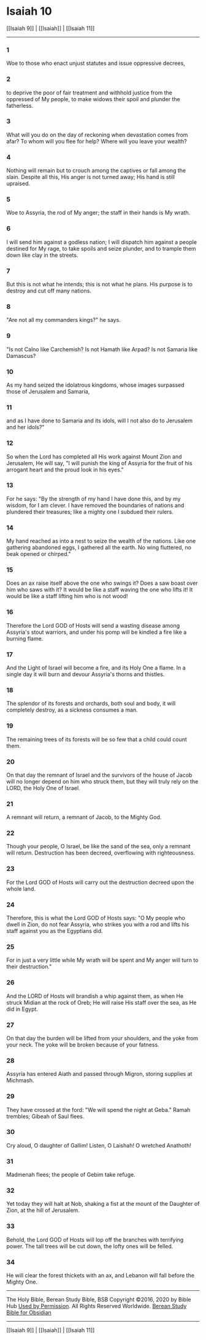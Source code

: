 # Isaiah 10

[[Isaiah 9]] | [[Isaiah]] | [[Isaiah 11]]

---

### 1
Woe to those who enact unjust statutes and issue oppressive decrees,

### 2
to deprive the poor of fair treatment and withhold justice from the oppressed of My people, to make widows their spoil and plunder the fatherless.

### 3
What will you do on the day of reckoning when devastation comes from afar? To whom will you flee for help? Where will you leave your wealth?

### 4
Nothing will remain but to crouch among the captives or fall among the slain. Despite all this, His anger is not turned away; His hand is still upraised.

### 5
Woe to Assyria, the rod of My anger; the staff in their hands is My wrath.

### 6
I will send him against a godless nation; I will dispatch him against a people destined for My rage, to take spoils and seize plunder, and to trample them down like clay in the streets.

### 7
But this is not what he intends; this is not what he plans. His purpose is to destroy and cut off many nations.

### 8
"Are not all my commanders kings?" he says.

### 9
"Is not Calno like Carchemish? Is not Hamath like Arpad? Is not Samaria like Damascus?

### 10
As my hand seized the idolatrous kingdoms, whose images surpassed those of Jerusalem and Samaria,

### 11
and as I have done to Samaria and its idols, will I not also do to Jerusalem and her idols?"

### 12
So when the Lord has completed all His work against Mount Zion and Jerusalem, He will say, "I will punish the king of Assyria for the fruit of his arrogant heart and the proud look in his eyes."

### 13
For he says: "By the strength of my hand I have done this, and by my wisdom, for I am clever. I have removed the boundaries of nations and plundered their treasures; like a mighty one I subdued their rulers.

### 14
My hand reached as into a nest to seize the wealth of the nations. Like one gathering abandoned eggs, I gathered all the earth. No wing fluttered, no beak opened or chirped."

### 15
Does an ax raise itself above the one who swings it? Does a saw boast over him who saws with it? It would be like a staff waving the one who lifts it! It would be like a staff lifting him who is not wood!

### 16
Therefore the Lord GOD of Hosts will send a wasting disease among Assyria's stout warriors, and under his pomp will be kindled a fire like a burning flame.

### 17
And the Light of Israel will become a fire, and its Holy One a flame. In a single day it will burn and devour Assyria's thorns and thistles.

### 18
The splendor of its forests and orchards, both soul and body, it will completely destroy, as a sickness consumes a man.

### 19
The remaining trees of its forests will be so few that a child could count them.

### 20
On that day the remnant of Israel and the survivors of the house of Jacob will no longer depend on him who struck them, but they will truly rely on the LORD, the Holy One of Israel.

### 21
A remnant will return, a remnant of Jacob, to the Mighty God.

### 22
Though your people, O Israel, be like the sand of the sea, only a remnant will return. Destruction has been decreed, overflowing with righteousness.

### 23
For the Lord GOD of Hosts will carry out the destruction decreed upon the whole land.

### 24
Therefore, this is what the Lord GOD of Hosts says: "O My people who dwell in Zion, do not fear Assyria, who strikes you with a rod and lifts his staff against you as the Egyptians did.

### 25
For in just a very little while My wrath will be spent and My anger will turn to their destruction."

### 26
And the LORD of Hosts will brandish a whip against them, as when He struck Midian at the rock of Oreb; He will raise His staff over the sea, as He did in Egypt.

### 27
On that day the burden will be lifted from your shoulders, and the yoke from your neck. The yoke will be broken because of your fatness.

### 28
Assyria has entered Aiath and passed through Migron, storing supplies at Michmash.

### 29
They have crossed at the ford: "We will spend the night at Geba." Ramah trembles; Gibeah of Saul flees.

### 30
Cry aloud, O daughter of Gallim! Listen, O Laishah! O wretched Anathoth!

### 31
Madmenah flees; the people of Gebim take refuge.

### 32
Yet today they will halt at Nob, shaking a fist at the mount of the Daughter of Zion, at the hill of Jerusalem.

### 33
Behold, the Lord GOD of Hosts will lop off the branches with terrifying power. The tall trees will be cut down, the lofty ones will be felled.

### 34
He will clear the forest thickets with an ax, and Lebanon will fall before the Mighty One.

---

The Holy Bible, Berean Study Bible, BSB
Copyright ©2016, 2020 by Bible Hub
[Used by Permission](https://berean.bible/terms.htm). All Rights Reserved Worldwide.
[Berean Study Bible for Obsidian](https://github.com/gapmiss/berean-study-bible-for-obsidian)

---

[[Isaiah 9]] | [[Isaiah]] | [[Isaiah 11]]

